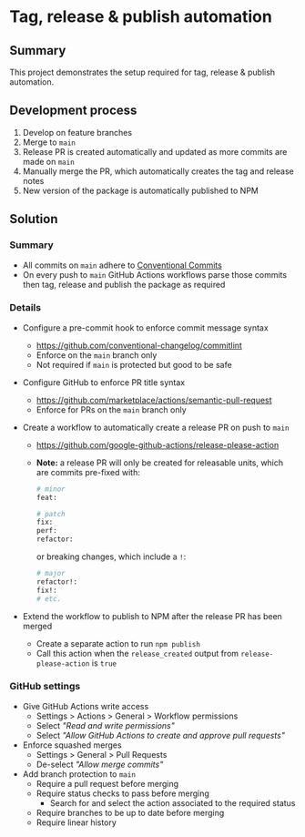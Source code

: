 # Tag, release & publish automation

## Summary

This project demonstrates the setup required for tag, release & publish automation.

## Development process

1. Develop on feature branches
2. Merge to `main`
3. Release PR is created automatically and updated as more commits are made on `main`
4. Manually merge the PR, which automatically creates the tag and release notes
5. New version of the package is automatically published to NPM

## Solution

### Summary

- All commits on `main` adhere to [Conventional Commits](https://www.conventionalcommits.org)
- On every push to `main` GitHub Actions workflows parse those commits then tag, release and publish the package as required

### Details

- Configure a pre-commit hook to enforce commit message syntax
  - https://github.com/conventional-changelog/commitlint
  - Enforce on the `main` branch only
  - Not required if `main` is protected but good to be safe
- Configure GitHub to enforce PR title syntax
  - https://github.com/marketplace/actions/semantic-pull-request
  - Enforce for PRs on the `main` branch only
- Create a workflow to automatically create a release PR on push to `main`

  - https://github.com/google-github-actions/release-please-action
  - **Note:** a release PR will only be created for releasable units, which are commits pre-fixed with:

    ```sh
    # minor
    feat:

    # patch
    fix:
    perf:
    refactor:
    ```

    or breaking changes, which include a `!`:

    ```bash
    # major
    refactor!:
    fix!:
    # etc.
    ```

- Extend the workflow to publish to NPM after the release PR has been merged
  - Create a separate action to run `npm publish`
  - Call this action when the `release_created` output from `release-please-action` is `true`

### GitHub settings

- Give GitHub Actions write access
  - Settings > Actions > General > Workflow permissions
  - Select _"Read and write permissions"_
  - Select _"Allow GitHub Actions to create and approve pull requests"_
- Enforce squashed merges
  - Settings > General > Pull Requests
  - De-select _"Allow merge commits"_
- Add branch protection to `main`
  - Require a pull request before merging
  - Require status checks to pass before merging
    - Search for and select the action associated to the required status
  - Require branches to be up to date before merging
  - Require linear history
